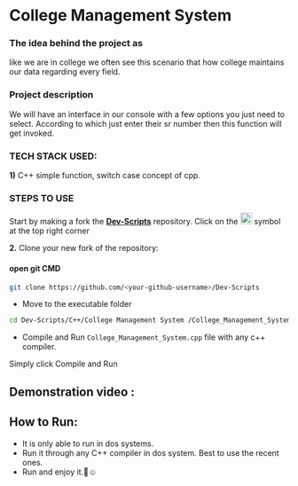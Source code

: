 # College Management System

### The idea behind the project as 
like we are in college we often see this scenario that how college maintains our data regarding every field.

### Project description
We will have an interface in our console with a few options you just need to select. According to which just enter their sr number then this function will get invoked.



### TECH STACK USED:
 **1)** C++
    simple function, switch case concept of cpp.
    
### STEPS TO USE
Start by making a fork the [**Dev-Scripts**](https://github.com/abhijeet007rocks8/Dev-Scripts) repository. Click on the <a href="https://github.com/abhijeet007rocks8/Dev-Scripts/fork"><img src="https://i.imgur.com/G4z1kEe.png" height="21" width="21"></a> symbol at the top right corner

**2.** Clone your new fork of the repository:
#### open git CMD
```bash
git clone https://github.com/<your-github-username>/Dev-Scripts
```

 - Move to the executable folder
 ```bash
 cd Dev-Scripts/C++/College Management System /College_Management_System.cpp
 ```
 - Compile and Run ```College_Management_System.cpp``` file with any c++ compiler.
 
 Simply click Compile and Run
 
 ## Demonstration video :
 

## How to Run:

- It is only able to run in dos systems.
- Run it through any C++ compiler in dos system. Best to use the recent ones.
- Run and enjoy it.🥲☺️
